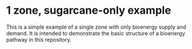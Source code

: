 # 1 zone, sugarcane-only example

This is a simple example of a single zone with only bioenergy supply and demand. It is intended to demonstrate the basic structure of a bioenergy pathway in this repository. 
